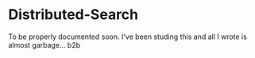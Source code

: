 # Distributed-Search

To be properly documented soon. I've been studing this and all I wrote is almost garbage... b2b
